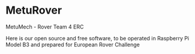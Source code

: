 # MetuRover
MetuMech - Rover Team 4 ERC

Here is our open source and free software, to be operated in Raspberry Pi Model B3 and prepared for European Rover Challenge  
